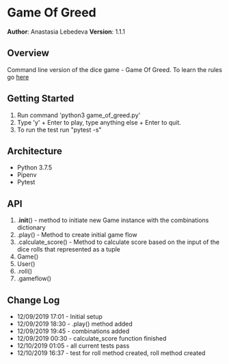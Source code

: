 # Game Of Greed

**Author**: Anastasia Lebedeva
**Version**: 1.1.1

## Overview
Command line version of the dice game - Game Of Greed.
To learn the rules go [here](https://en.wikipedia.org/wiki/Dice_10000)


## Getting Started
1. Run command 'python3 game_of_greed.py'
2. Type 'y' + Enter to play,
type anything else + Enter to quit.
3. To run the test run "pytest -s"


## Architecture
* Python 3.7.5
* Pipenv
* Pytest


## API
1. .__init__()  - method to initiate new Game instance with the combinations dictionary
2. .play() - Method to create initial game flow
3. .calculate_score() - Method to calculate score based on the input of the dice rolls that represented as a tuple
4. Game()
5. User()
6. .roll()
7. .gameflow()


## Change Log

* 12/09/2019 17:01 - Initial setup
* 12/09/2019 18:30 - .play() method added
* 12/09/2019 19:45 - combinations added
* 12/09/2019 00:30 - calculate_score function finished
* 12/10/2019 01:05 - all current tests pass
* 12/10/2019 16:37 - test for roll method created, roll method created
